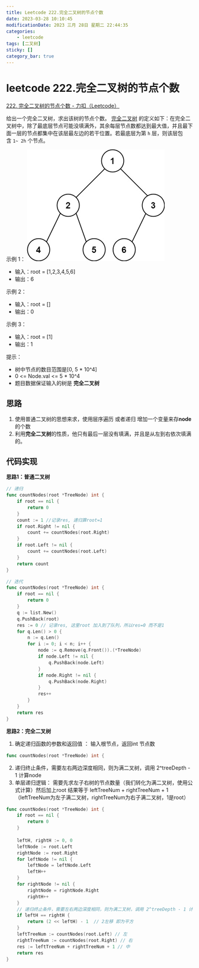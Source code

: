```yaml
---
title: Leetcode 222.完全二叉树的节点个数
date: 2023-03-28 10:10:45
modificationDate: 2023 三月 28日 星期二 22:44:35
categories: 
	- leetcode
tags: [二叉树]
sticky: []
category_bar: true
---
```

# leetcode 222.完全二叉树的节点个数

[222. 完全二叉树的节点个数 - 力扣（Leetcode）](https://leetcode.cn/problems/count-complete-tree-nodes/)

给出一个完全二叉树，求出该树的节点个数。
[完全二叉树](https://baike.baidu.com/item/%E5%AE%8C%E5%85%A8%E4%BA%8C%E5%8F%89%E6%A0%91/7773232?fr=aladdin) 的定义如下：在完全二叉树中，除了最底层节点可能没填满外，其余每层节点数都达到最大值，并且最下面一层的节点都集中在该层最左边的若干位置。若最底层为第 `h` 层，则该层包含 `1~ 2h` 个节点。

示例 1：
![](../../imgs/Pasted%20image%2020230328221334.png)
-   输入：root = [1,2,3,4,5,6]
-   输出：6

示例 2：
-   输入：root = []
-   输出：0

示例 3：
-   输入：root = [1]
-   输出：1

提示：

-   树中节点的数目范围是[0, 5 * 10^4]
-   0 <= Node.val <= 5 * 10^4
-   题目数据保证输入的树是 **完全二叉树**

## 思路
1. 使用普通二叉树的思想来求，使用层序遍历 或者递归
  增加一个变量来存**node** 的个数
2. 利用**完全二叉树**的性质，他只有最后一层没有填满，并且是从左到右依次填满的。

## 代码实现
**思路1：普通二叉树**

```go
// 递归
func countNodes(root *TreeNode) int {
    if root == nil {
        return 0
    }
    count := 1 //记录res, 递归算root=1
    if root.Right != nil {
        count += countNodes(root.Right)
    }
    if root.Left != nil {
        count += countNodes(root.Left)
    }
    return count
}
```

```go
// 迭代
func countNodes(root *TreeNode) int {
    if root == nil {
        return 0
    }
    q := list.New()
    q.PushBack(root)
    res := 0 // 记录res, 这里root 加入到了队列，所以res=0 而不是1
    for q.Len() > 0 {
        n := q.Len()
        for i := 0; i < n; i++ {
            node := q.Remove(q.Front()).(*TreeNode)
            if node.Left != nil {
                q.PushBack(node.Left)
            }
            if node.Right != nil {
                q.PushBack(node.Right)
            }
            res++
        }
    }
    return res 
}
```

**思路2：完全二叉树**
1.  确定递归函数的参数和返回值 ： 输入根节点，返回int 节点数
```go
func countNodes(root *TreeNode) int {
```
2. 递归终止条件，需要左右两边深度相同，则为满二叉树，调用 2^treeDepth - 1 计算node
3. 单层递归逻辑：
 需要先求左子右树的节点数量（我们转化为满二叉树，使用公式计算）然后加上root
 结果等于 leftTreeNum + rightTreeNum + 1  （leftTreeNum为左子满二叉树，rightTreeNum为右子满二叉树，1是root）

```go
func countNodes(root *TreeNode) int {
    if root == nil {
        return 0
    }
    
    leftH, rightH := 0, 0
    leftNode := root.Left
    rightNode := root.Right
    for leftNode != nil {
        leftNode = leftNode.Left
        leftH++
    }
    for rightNode != nil {
        rightNode = rightNode.Right
        rightH++
    }
    // 递归终止条件，需要左右两边深度相同，则为满二叉树，调用 2^treeDepth - 1 计算node
    if leftH == rightH {
        return (2 << leftH) - 1  // 2左移 即为平方
    }
    leftTreeNum := countNodes(root.Left) // 左
    rightTreeNum := countNodes(root.Right) // 右
    res := leftTreeNum + rightTreeNum + 1 // 中
    return res
}
```